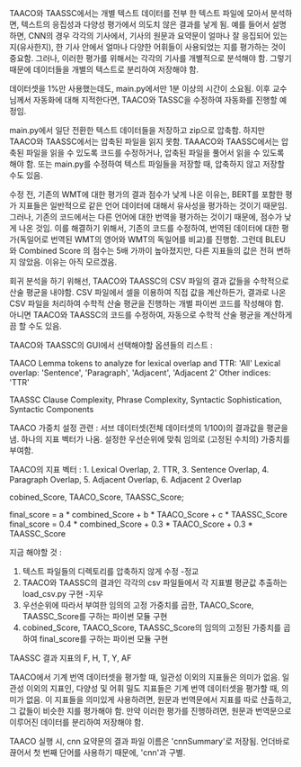 TAACO와 TAASSC에서는 개별 텍스트 데이터를 전부 한 텍스트 파일에 모아서 분석하면, 텍스트의 응집성과 다양성 평가에서 의도치 않은 결과를 낳게 됨.
예를 들어서 설명하면, CNN의 경우 각각의 기사에서, 기사의 원문과 요약문이 얼마나 잘 응집되어 있는 지(유사한지), 한 기사 안에서 얼마나 다양한
어휘들이 사용되었는 지를 평가하는 것이 중요함. 그러나, 이러한 평가를 위해서는 각각의 기사를 개별적으로 분석해야 함. 그렇기 때문에 데이터들을
개별의 텍스트로 분리하여 저장해야 함.

데이터셋을 1%만 사용했는데도, main.py에서만 1분 이상의 시간이 소요됨. 이후 교수님께서 자동화에 대해 지적한다면, TAACO와 TASSC을 수정하여
자동화를 진행할 예정임.

main.py에서 일단 전환한 텍스트 데이터들을 저장하고 zip으로 압축함. 하지만 TAACO와 TAASSC에서는 압축된 파일을 읽지 못함. TAAACO와
TAASSC에서는 압축된 파일을 읽을 수 있도록 코드를 수정하거나, 압축된 파일을 풀어서 읽을 수 있도록 해야 함. 또는 main.py를 수정하여
텍스트 파일들을 저장할 때, 압축하지 않고 저장할 수도 있음.

수정 전, 기존의 WMT에 대한 평가의 결과 점수가 낮게 나온 이유는, BERT를 포함한 평가 지표들은 일반적으로 같은 언어 데이터에 대해서 유사성을
평가하는 것이기 때문임. 그러나, 기존의 코드에서는 다른 언어에 대한 번역을 평가하는 것이기 때문에, 점수가 낮게 나온 것임. 이를 해결하기 위해서,
기존의 코드를 수정하여, 번역된 데이터에 대한 평가(독일어로 번역된 WMT의 영어와 WMT의 독일어를 비교)를 진행함. 그런데 BLEU와 Combined Score
의 점수는 5배 가까이 높아졌지만, 다른 지표들의 값은 전혀 변하지 않았음. 이유는 아직 모르겠음.

회귀 분석을 하기 위해선, TAACO와 TAASSC의 CSV 파일의 결과 값들을 수학적으로 산술 평균을 내야함. CSV 파일에서 셀을 이용하여 직접 값을
계산하든가, 결과로 나온 CSV 파일을 처리하여 수학적 산술 평균을 진행하는 개별 파이썬 코드를 작성해야 함. 아니면 TAACO와 TAASSC의 코드를
수정하여, 자동으로 수학적 산술 평균을 계산하게끔 할 수도 있음.

TAACO와 TAASSC의 GUI에서 선택해야할 옵션들의 리스트 :

TAACO
Lemma tokens to analyze for lexical overlap and TTR: 'All'
Lexical overlap: 'Sentence', 'Paragraph', 'Adjacent', 'Adjacent 2'
Other indices: 'TTR'

TAASSC
Clause Complexity, Phrase Complexity, Syntactic Sophistication, Syntactic Components

TAACO 가중치 설정 관련 : 서브 데이터셋(전체 데이터셋의 1/100)의 결과값을 평균을 냄. 하나의 지표 벡터가 나옴. 설정한 우선순위에 맞춰 임의로
(고정된 수치의) 가중치를 부여함.

TAACO의 지표 벡터 : 1. Lexical Overlap, 2. TTR, 3. Sentence Overlap, 4. Paragraph Overlap, 5. Adjacent Overlap, 6. Adjacent 2 Overlap

cobined_Score, TAACO_Score, TAASSC_Score;

final_score = a * combined_Score + b * TAACO_Score + c * TAASSC_Score
final_score = 0.4 * combined_Score + 0.3 * TAACO_Score + 0.3 * TAASSC_Score

지금 해야할 것 :
1. 텍스트 파일들의 디렉토리를 압축하지 않게 수정 -정교
2. TAACO와 TAASSC의 결과인 각각의 csv 파일들에서 각 지표별 평균값 추출하는 load_csv.py 구현 -지우
3. 우선순위에 따라서 부여한 임의의 고정 가중치를 곱한, TAACO_Score, TAASSC_Score를 구하는 파이썬 모듈 구현
4. cobined_Score, TAACO_Score, TAASSC_Score의 임의의 고정된 가중치를 곱하여 final_score를 구하는 파이썬 모듈 구현

TAASSC 결과 지표의 F, H, T, Y, AF

TAACO에서 기계 번역 데이터셋을 평가할 때, 일관성 이외의 지표들은 의미가 없음. 일관성 이외의 지표인, 다양성 및 어휘 밀도 지표들은
기계 번역 데이터셋을 평가할 때, 의미가 없음. 이 지표들을 의미있게 사용하려면, 원문과 번역문에서 지표를 따로 산출하고, 그 값들이 비슷한 지를
평가해야 함. 만약 이러한 평가를 진행하려면, 원문과 번역문으로 이루어진 데이터를 분리하여 저장해야 함.

TAACO 실행 시, cnn 요약문의 결과 파일 이름은 'cnnSummary'로 저장됨. 언더바로 끊어서 첫 번째 단어를 사용하기 때문에, 'cnn'과 구별.


